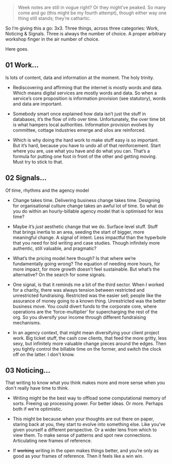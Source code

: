 > Week notes are still in vogue right? Or they might’ve peaked. So many come and go (this might be my fourth attempt), though either way one thing still stands; they’re cathartic.

So I’m giving this a go: 3x3. Three things, across three categories: Work, Noticing & Signals. Three is always the number of choice. A proper arbitrary workshop finger in the air number of choice.  

Here goes.

## 01 Work...
Is lots of content, data and information at the moment. The holy trinity.
* Rediscovering and affirming that the internet is mostly words and data. Which means digital services are mostly words and data. So when a service’s core proposition is information provision (see statutory), words and data are important.

* Somebody smart once explained how data isn’t just the stuff in databases, it’s the flow of info over time. Unfortunately, the over time bit is what hampers local authorities. Information provision evolves by committee, cottage industries emerge and silos are reinforced.

* Which is why doing the hard work to make stuff easy is so important. But it’s hard, because you have to undo all of that reinforcement. Start where you are, use what you have and do what you can. That’s a formula for putting one foot in front of the other and getting moving. Must try to stick to that.

## 02 Signals...
Of time, rhythms and the agency model
* Change takes time. Delivering business change takes time. Designing for organisational culture change takes an awful lot of time. So what do you do within an hourly-billable agency model that is optimised for less time?

* Maybe it’s *just* aesthetic change that we do. Surface level stuff. Stuff that brings inertia to an area, seeding the start of bigger, more meaningful change. A signal of intent. Less impactful than the hyperbole that you need for bid writing and case studies. Though infinitely more authentic, still valuable, and pragmatic?

* What’s the pricing model here though? Is that where we’re fundamentally going wrong? The equation of needing more hours, for more impact, for more growth doesn’t feel sustainable. But what’s the alternative? On the search for some signals.

* One signal, is that it reminds me a bit of the third sector. When I worked for a charity, there was always tension between restricted and unrestricted fundraising. Restricted was the easier sell; people like the assurance of money going to a known thing. Unrestricted was the better business move. You could divert funds to the corporate core, where operations are the ‘force-multiplier’ for supercharging the rest of the org. So you diversify your income through different fundraising mechanisms.

* In an agency context, that might mean diversifying your client project work. Big ticket stuff, the cash cow clients, that feed the more gritty, less sexy, but infinitely more valuable change pieces around the edges. Then you tightly control the billable time on the former, and switch the clock off on the latter. I don't know.

## 03 Noticing...
That writing to know what you think makes more and more sense when you don't really have time to think.
* Writing might be the best way to offload some computational memory of sorts. Freeing up processing power. For better ideas. Or more. Perhaps both if we’re optimistic.

* This might be because when your thoughts are out there on paper, staring back at you, they start to evolve into something else. Like you’ve given yourself a different perspective. Or a wider lens from which to view them. To make sense of patterns and spot new connections. Articulating new frames of reference.

* If ~~working~~ writing in the open makes things better, and you’re only as good as your frames of reference. Then it feels like a win win.
